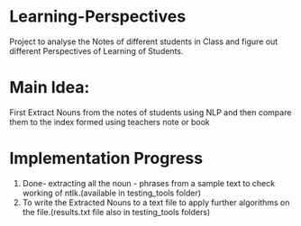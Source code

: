 # Learning-Perspectives


Project to analyse the Notes of different students in Class and figure out different Perspectives of Learning of Students.
# Main Idea:
First Extract Nouns from the notes of students using NLP and then compare them to the index formed using teachers note or book 
# Implementation Progress
1. Done- extracting all the noun - phrases from a sample text to check working of ntlk.(available in testing_tools folder)
2. To write the Extracted Nouns to a text file to apply further algorithms on the file.(results.txt file also in testing_tools folders)
